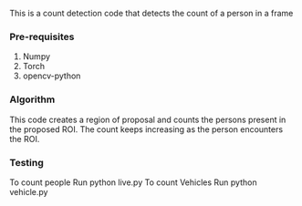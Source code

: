 This is a count detection code that detects the count of a person in a frame

### Pre-requisites
1. Numpy
2. Torch
3. opencv-python

### Algorithm
This code creates a region of proposal and counts the persons present in the proposed ROI. The count keeps increasing as the person encounters the ROI.

### Testing
To count people
Run python live.py
To count Vehicles
Run python vehicle.py
